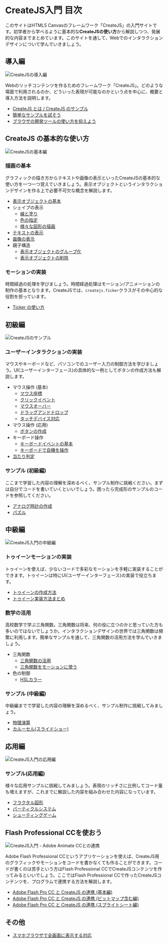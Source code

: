 # CreateJS入門 目次

このサイトはHTML5 Canvasのフレームワーク「CreateJS」の入門サイトです。初学者から学べるように基本的な**CreateJSの使い方**から解説しつつ、発展的な内容までまとめています。このサイトを通して、Webでのインタラクションデザインについて学んでいきましょう。

## 導入編

![CreateJSの導入編](../imgs/title_createjs.jpg)

Webのリッチコンテンツを作るためのフレームワーク「CreateJS」。どのような場面で利用されるのか、どういった表現が可能なのかという点を中心に、概要と導入方法を説明します。

- [CreateJS とは / CreateJS のサンプル](basic.md)
- [簡単なサンプルを試そう](quickstart.md)
- [ブラウザの開発ツールの使い方を抑えよう](debug.md)

## CreateJS の基本的な使い方

![CreateJSの基本編](../imgs/title_shape.jpg)

### 描画の基本

グラフィックの描き方からテキストや画像の表示といったCreateJSの基本的な使い方を一つ一つ覚えていきましょう。表示オブジェクトというインタラクションデザインを作る上で必要不可欠な概念を解説します。

- [表示オブジェクトの基本](displayobject.md)
- シェイプの表示
  - [線と塗り](shape_fill_stroke.md)
  - [色の指定](shape_color.md)
  - [様々な図形の描画](shape_draw.md)
- [テキストの表示](text.md)
- [画像の表示](bitmap.md)
- 親子構造
  - [表示オブジェクトのグループ化](nest.md)
  - [表示オブジェクトの削除](displayobject_remove.md)

### モーションの実装

時間経過の処理を学びましょう。時間経過処理はモーション/アニメーションの制作の基本となります。CreateJSでは、`createjs.Ticker`クラスがその中心的な役割を担っています。

- [Ticker の使い方](ticker.md)

## 初級編

![CreateJSのサンプル](../imgs/title_clock.jpg)


### ユーザーインタラクションの実装

マウスやキーボードなど、パソコンでのユーザー入力の制御方法を学びましょう。UI(ユーザーインターフェース)の具体的な一例としてボタンの作成方法も解説します。

- マウス操作 (基本)
  - [マウス座標](mouse_xy.md)
  - [クリックイベント](mouse_click.md)
  - [マウスオーバー](mouse_over.md)
  - [ドラッグアンドドロップ](mouse_drag.md)
  - [タッチデバイス対応](mouse_touch.md)
- マウス操作 (応用)
  - [ボタンの作成](button.md)
- キーボード操作
  - [キーボードイベントの基本](keyboard_basic.md)
  - [キーボードで自機を操作](keyboard_ship.md)
- [当たり判定](hittest.md)

### サンプル (初級編)

ここまで学習した内容の理解を深めるべく、サンプル制作に挑戦ください。まずは自分でコードを書いていくといいでしょう。困ったら完成形のサンプルのコードを参照してください。

- [アナログ時計の作成](clock.md)
- [パズル](game_pazzle.md)

## 中級編

![CreateJS入門の中級編](../imgs/title_trigonometry.jpg)

### トゥイーンモーションの実装

トゥイーンを使えば、少ないコードで多彩なモーションを手軽に実装することができます。トゥイーンは特にUI(ユーザーインターフェース)の実装で役立ちます。

- [トゥイーンの作成方法](tween.md)
- [トゥイーン実装方法まとめ](tween_api.md)

### 数学の活用

高校数学で学ぶ三角関数。三角関数は将来、何の役に立つのかと思っていた方も多いのではないでしょうか。インタラクションデザインの世界では三角関数は頻繁に利用します。簡単なサンプルを通して、三角関数の活用方法を学んでいきましょう。

- 三角関数
  - [三角関数の活用](math_basic.md)
  - [三角関数をモーションに使う](math_trigonometry.md)
- 色の制御
  - [HSLカラー](color_hsl.md)

### サンプル (中級編)

中級編までで学習した内容の理解を深めるべく、サンプル制作に挑戦してみましょう。

- [物理演算](ball.md)
- [カルーセル(スライドショー)](slideshow.md)


## 応用編

![CreateJS入門の応用編](../imgs/title_particle.jpg)

### サンプル(応用編)

様々な応用サンプルに挑戦してみましょう。表現のリッチさに比例してコード量も増えますが、これまでに解説した内容を組み合わせた内容になっています。

- [フラクタル図形](fractal.md)
- [パーティクルシステム](particle.md)
- [シューティングゲーム](game_shooting.md)

## Flash Professional CCを使おう

![CreateJS入門 - Adobe Animate CCとの連携](../imgs/title_animatecc.jpg)

Adobe Flash Professional CCというアプリケーションを使えば、CreateJS用のグラフィックやモーションをコードを書かなくても作ることができます。コードが書くのは苦手という方はFlash Professional CCでCreateJSコンテンツを作ってみるといいでしょう。ここではFlash Professional CCで作ったCreateJSコンテンツを、プログラムで連携する方法を解説します。

- [Adobe Flash Pro CC と CreateJS の連携 (基本編)](adobe_animate.md)
- [Adobe Flash Pro CC と CreateJS の連携 (ビットマップ含む編)](adobe_animate_bitmaps.md)
- [Adobe Flash Pro CC と CreateJS の連携 (スプライトシート編)](adobe_animate_spritesheet.md)

## その他

- [スマホブラウザで全画面に表示する対応](fullscreen.md)
